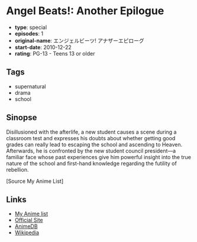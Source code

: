 # Angel Beats!: Another Epilogue

-   **type**: special
-   **episodes**: 1
-   **original-name**: エンジェルビーツ! アナザーエピローグ
-   **start-date**: 2010-12-22
-   **rating**: PG-13 - Teens 13 or older

## Tags

-   supernatural
-   drama
-   school

## Sinopse

Disillusioned with the afterlife, a new student causes a scene during a classroom test and expresses his doubts about whether getting good grades can really lead to escaping the school and ascending to Heaven. Afterwards, he is confronted by the new student council president—a familiar face whose past experiences give him powerful insight into the true nature of the school and first-hand knowledge regarding the futility of rebellion.

[Source My Anime List]

## Links

-   [My Anime list](https://myanimelist.net/anime/10067/Angel_Beats__Another_Epilogue)
-   [Official Site](http://www.angelbeats.jp/)
-   [AnimeDB](http://anidb.info/perl-bin/animedb.pl?show=anime&aid=6564)
-   [Wikipedia](http://en.wikipedia.org/wiki/Angel_Beats!)

